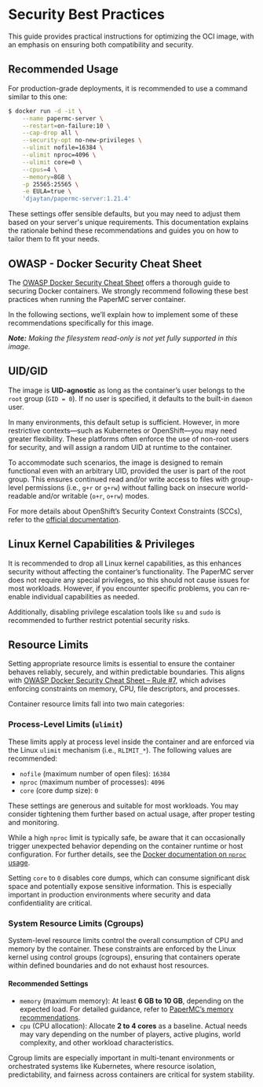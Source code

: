 # Security Best Practices

This guide provides practical instructions for optimizing the OCI image, with an emphasis on ensuring both compatibility and security.

## Recommended Usage

For production-grade deployments, it is recommended to use a command similar to this one:

```bash
$ docker run -d -it \
    --name papermc-server \
    --restart=on-failure:10 \
    --cap-drop all \
    --security-opt no-new-privileges \
    --ulimit nofile=16384 \
    --ulimit nproc=4096 \
    --ulimit core=0 \
    --cpus=4 \
    --memory=8GB \
    -p 25565:25565 \
    -e EULA=true \
    'djaytan/papermc-server:1.21.4'
```

These settings offer sensible defaults, but you may need to adjust them based on your server's unique requirements. This documentation explains the rationale
behind these recommendations and guides you on how to tailor them to fit your needs.

## OWASP - Docker Security Cheat Sheet

The [OWASP Docker Security Cheat Sheet](https://cheatsheetseries.owasp.org/cheatsheets/Docker_Security_Cheat_Sheet.html) offers a thorough guide to securing
Docker containers. We strongly recommend following these best practices when running the PaperMC server container.

In the following sections, we’ll explain how to implement some of these recommendations specifically for this image.

_**Note:** Making the filesystem read-only is not yet fully supported in this image._

## UID/GID

The image is **UID-agnostic** as long as the container’s user belongs to the `root` group (`GID = 0`). If no user is specified, it defaults to the built-in
`daemon` user.

In many environments, this default setup is sufficient. However, in more restrictive contexts—such as Kubernetes or OpenShift—you may need greater flexibility.
These platforms often enforce the use of non-root users for security, and will assign a random UID at runtime to the container.

To accommodate such scenarios, the image is designed to remain functional even with an arbitrary UID, provided the user is part of the root group. This ensures
continued read and/or write access to files with group-level permissions (i.e., `g+r` or `g+rw`) without falling back on insecure world-readable and/or
writable (`o+r`, `o+rw`) modes.

For more details about OpenShift’s Security Context Constraints (SCCs), refer to
the [official documentation](https://docs.openshift.com/container-platform/latest/concepts/policy/security-context-constraints.html).

## Linux Kernel Capabilities & Privileges

It is recommended to drop all Linux kernel capabilities, as this enhances security without affecting the container’s functionality. The PaperMC server does not
require any special privileges, so this should not cause issues for most workloads. However, if you encounter specific problems, you can re-enable individual
capabilities as needed.

Additionally, disabling privilege escalation tools like `su` and `sudo` is recommended to further restrict potential security risks.

## Resource Limits

Setting appropriate resource limits is essential to ensure the container behaves reliably, securely, and within predictable boundaries. This aligns with [OWASP
Docker Security Cheat Sheet – Rule #7](https://cheatsheetseries.owasp.org/cheatsheets/Docker_Security_Cheat_Sheet.html#rule-7-limit-resources-memory-cpu-file-descriptors-processes-restarts),
which advises enforcing constraints on memory, CPU, file descriptors, and processes.

Container resource limits fall into two main categories:

### Process-Level Limits (`ulimit`)

These limits apply at process level inside the container and are enforced via the Linux `ulimit` mechanism (i.e., `RLIMIT_*`). The following values are
recommended:

* `nofile` (maximum number of open files): `16384`
* `nproc` (maximum number of processes): `4096`
* `core` (core dump size): `0`

These settings are generous and suitable for most workloads. You may consider tightening them further based on actual usage, after proper testing and
monitoring.

While a high `nproc` limit is typically safe, be aware that it can occasionally trigger unexpected
behavior depending on the container runtime or host configuration. For further details, see
the [Docker documentation on `nproc` usage](https://docs.docker.com/reference/cli/docker/container/run/#for-nproc-usage).

Setting `core` to `0` disables core dumps, which can consume significant disk space and potentially expose sensitive information. This is especially important
in production environments where security and data confidentiality are critical.

### System Resource Limits (Cgroups)

System-level resource limits control the overall consumption of CPU and memory by the container. These constraints are enforced by the Linux kernel using
control groups (cgroups), ensuring that containers operate within defined boundaries and do not exhaust host resources.

#### Recommended Settings

* `memory` (maximum memory): At least **6 GB to 10 GB**, depending on the expected load. For detailed guidance, refer
  to [PaperMC’s memory recommendations](https://docs.papermc.io/paper/aikars-flags/#recommended-memory).
* `cpu` (CPU allocation): Allocate **2 to 4 cores** as a baseline. Actual needs may vary depending on the number of players, active plugins, world complexity,
  and other workload characteristics.

Cgroup limits are especially important in multi-tenant environments or orchestrated systems like Kubernetes, where resource isolation, predictability, and
fairness across containers are critical for system stability.
